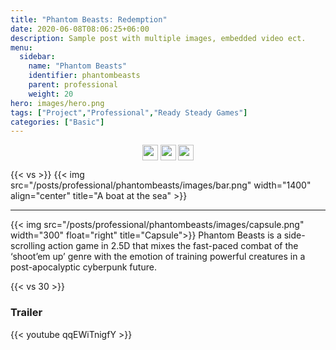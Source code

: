 ```yaml
---
title: "Phantom Beasts: Redemption"
date: 2020-06-08T08:06:25+06:00
description: Sample post with multiple images, embedded video ect.
menu:
  sidebar:
    name: "Phantom Beasts"
    identifier: phantombeasts
    parent: professional
    weight: 20
hero: images/hero.png
tags: ["Project","Professional","Ready Steady Games"]
categories: ["Basic"]
---
```

<p style="text-align: center;">
<a href="https://www.phantombeasts.studio/"><img src="/external-link.svg" width="25" align="center"><a>                                     
<a href="https://www.facebook.com/PhantomBeasts"><img src="/facebook.svg" width="25" align="center"><a>                                       
<a href="https://store.steampowered.com/app/1483000/Phantom_Beasts__Redemption/"><img src="/steam.svg" width="25" align="center"><a>                                     
</p>


{{< vs >}}
{{< img src="/posts/professional/phantombeasts/images/bar.png" width="1400" align="center" title="A boat at the sea" >}}

---



{{< img src="/posts/professional/phantombeasts/images/capsule.png" width="300" float="right" title="Capsule">}}
Phantom Beasts is a side-scrolling action game in 2.5D that mixes the fast-paced combat of the ‘shoot’em up’ genre with the emotion of training powerful creatures in a post-apocalyptic cyberpunk future.

{{< vs 30 >}}

### Trailer

{{< youtube qqEWiTnigfY >}}
